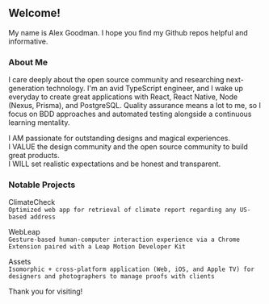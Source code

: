 ## Welcome!

My name is Alex Goodman. I hope you find my Github repos helpful and informative.

### About Me

I care deeply about the open source community and researching next-generation technology. I'm an avid TypeScript engineer, and I wake up everyday to create great applications with React, React Native, Node (Nexus, Prisma), and PostgreSQL. Quality assurance means a lot to me, so I focus on BDD approaches and automated testing alongside a continuous learning mentality.

I AM passionate for outstanding designs and magical experiences. <br />
I VALUE the design community and the open source community to build great products. <br />
I WILL set realistic expectations and be honest and transparent.

### Notable Projects

ClimateCheck <br />
`Optimized web app for retrieval of climate report regarding any US-based address`

WebLeap <br />
`Gesture-based human-computer interaction experience via a Chrome Extension paired with a Leap Motion Developer Kit`

Assets <br />
`Isomorphic + cross-platform application (Web, iOS, and Apple TV) for designers and photographers to manage proofs with clients`

Thank you for visiting!
